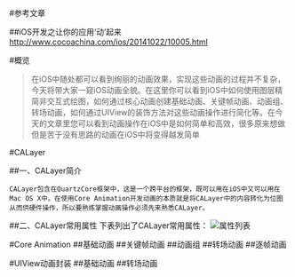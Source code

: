 #参考文章
    
##iOS开发之让你的应用‘动’起来
<http://www.cocoachina.com/ios/20141022/10005.html>


#概览
>在iOS中随处都可以看到绚丽的动画效果，实现这些动画的过程并不复杂，今天将带大家一窥iOS动画全貌。在这里你可以看到iOS中如何使用图层精简非交互式绘图，如何通过核心动画创建基础动画、关键帧动画、动画组、转场动画，如何通过UIView的装饰方法对这些动画操作进行简化等。在今天的文章里您可以看到动画操作在iOS中是如何简单和高效，很多原来想做但是苦于没有思路的动画在iOS中将变得越发简单

#CALayer

##一、CALayer简介
```
CALayer包含在QuartzCore框架中，这是一个跨平台的框架，既可以用在iOS中又可以用在Mac OS X中。在使用Core Animation开发动画的本质就是将CALayer中的内容转化为位图从而供硬件操作，所以要熟练掌握动画操作必须先来熟悉CALayer。
```
##二、CALayer常用属性
下表列出了CALayer常用属性：
![属性列表](http://cdn.cocimg.com/cms/uploads/allimg/141022/4196_141022100202_1.jpg)

#Core Animation
##基础动画
##关键帧动画
##动画组
##转场动画
##逐帧动画

#UIView动画封装
##基础动画
##转场动画



